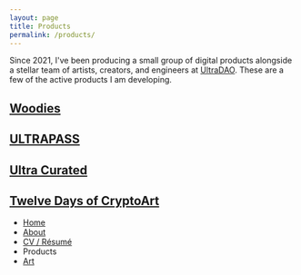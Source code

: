 ```yaml
---
layout: page
title: Products
permalink: /products/
---
```


<p class="sub-heading fade-in-element">Since 2021, I've been producing a small group of digital products alongside a stellar team of artists, creators, and engineers at <a href="https://ultradao.org">UltraDAO</a>. These are a few of the active products I am developing.</p>

<div class="grid gap-1 sm:gap-2 grid-cols-2 md:grid-cols-4 mt-12">
  <a href="https://woodiesofficial.com" class="card-zoom fade-in-element" target="_blank">
    <div
      class="card-zoom-image"
      style="background-image: url('/assets/images/card-woodies.jpg')"
    ></div>
    <div class="card-zoom-text">
      <h2>Woodies</h2>
    </div>
  </a>
  <a href="https://ultradao.org/ultrapass" class="card-zoom fade-in-element" target="_blank">
    <div
      class="card-zoom-image"
      style="background-image: url('/assets/images/card-ultrapass.jpg')"
    ></div>
    <div class="card-zoom-text">
      <h2>ULTRAPASS</h2>
    </div>
  </a>
  <a href="https://ultradao.org/curated" class="card-zoom fade-in-element" target="_blank">
    <div
      class="card-zoom-image"
      style="background-image: url('/assets/images/card-curated.jpg')"
    ></div>
    <div class="card-zoom-text">
      <h2>Ultra Curated</h2>
    </div>
  </a>
  <a href="https://twelvedays.ultradao.org" class="card-zoom fade-in-element" target="_blank">
    <div
      class="card-zoom-image"
      style="background-image: url('/assets/images/card-twelve-days.jpg')"
    ></div>
    <div class="card-zoom-text">
      <h2>Twelve Days of CryptoArt</h2>
    </div>
  </a>
</div>

<ul class="text-2xl list-none mt-12 ml-0 pl-0 fade-in-element">
    <li><a class="font-light fade-in-element" href="/">Home</a></li>
    <li><a class="font-light fade-in-element" href="/about">About</a></li>
    <li><a class="font-light fade-in-element" href="/resume">CV / Résumé</a></li>
    <li class="selected fade-in-element">Products</li>
    <li><a class="font-light fade-in-element" href="/art">Art</a></li>
</ul>
